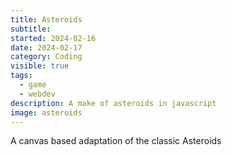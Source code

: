 ```yaml
---
title: Asteroids
subtitle:
started: 2024-02-16
date: 2024-02-17
category: Coding
visible: true
tags:
  - game
  - webdev
description: A make of asteroids in javascript
image: asteroids
---
```


A canvas based adaptation of the classic Asteroids

<canvas id="asteroids-canvas" tabindex="0" />

<script>

  let canvas = document.getElementById('asteroids-canvas');
  const viewWidth = 500;
  const viewHeight = 500;
  const levelWidth = 500;
  const levelHeight = 500;

  const player = {
    x: levelWidth / 2,
    y: levelHeight / 2,
    rot: 0,
    xv: 0,
    yv: 0,
    timeToReload: 0,
    timeToRespawn: 0,
  };

  const power = 0.05;
  const respawnTime = 60 * 3;
  let timeDead = 0;
  const clampV = 5;

  const action = {
    right: false,
    thrust: false,
    left: false,
    shoot: false,
  };

  const key = {
    ArrowRight: 'right',
    ArrowUp: 'thrust',
    ArrowLeft: 'left',
    ' ': 'shoot',
  };

  let bullets = [];

  const rockSize = [10, 20, 30, 40];
  const rockShape = [];
  // rockShape.push(new Path2D());

  let rocks = [];

  const createRock = (size, speed = 2) => ({
    x: Math.random() * levelWidth,
    y: Math.random() * levelHeight,
    rot: Math.random() * 360,
    rotV: Math.random() * 10,
    size,
    xv: -speed + Math.random() * speed * 2,
    yv: -speed + Math.random() * speed * 2,
  });

  let currentLevel = 1;

  const createLevel = (numberOfRocks) => {
    for (let i = 0; i < numberOfRocks; i++) {
      rocks.push(createRock(rockSize.length - 1));
    }
  };

  createLevel(2);

  const clampToScreen = (obj, gutter = 5) => {
    if (obj.x > levelWidth + gutter) {
      obj.x = 0 - gutter;
    } else if (obj.x < 0 - gutter) {
      obj.x = levelWidth + gutter;
    }

    if (obj.y > levelHeight + gutter) {
      obj.y = 0 - gutter;
    } else if (obj.y < 0 - gutter) {
      obj.y = levelHeight + gutter;
    }
  };

  const distanceBetweenObj = (obj1, obj2) =>
    Math.sqrt(Math.pow(obj1.x - obj2.x, 2) + Math.pow(obj1.y - obj2.y, 2));


      canvas.height = viewHeight;
      canvas.width = viewWidth;
      canvas.focus();

      const ctx = canvas.getContext('2d', { alpha: true });

      const init = () => {
        canvas.addEventListener('keydown', function (evt) {
          evt.preventDefault();
          if (key.hasOwnProperty(evt.key)) {
            action[key[evt.key]] = true;
          }
        });
        canvas.addEventListener('keyup', function (evt) {
          if (key.hasOwnProperty(evt.key)) {
            action[key[evt.key]] = false;
          }
        });

        tick();
      };

      const tick = () => {
        if (ctx) {
          // Logic
          if (player.timeToRespawn) {
            player.timeToRespawn -= 1;

            if (player.timeToRespawn === 0) {
              player.x = levelWidth / 2;
              player.y = levelHeight / 2;
              player.rot = 0;
              player.xv = 0;
              player.yv = 0;
            }
          } else {
            if (action.left && !action.right) {
              player.rot -= 3;
            } else if (!action.left && action.right) {
              player.rot += 3;
            }

            const pRad = (player.rot * Math.PI) / 180;

            if (action.thrust) {
              player.yv -= power * Math.cos(pRad);
              player.xv += power * Math.sin(pRad);
            }

            if (player.timeToReload) {
              player.timeToReload -= 1;
            }
            if (action.shoot && player.timeToReload === 0) {
              const bullet = {
                x: player.x,
                y: player.y,
                xv: player.xv + 10 * Math.sin(pRad),
                yv: player.yv + 10 * -Math.cos(pRad),
                rot: player.rot,
                timeToLive: 60 * 1.2,
              };
              bullets.push(bullet);
              player.timeToReload = 60 * 0.3;
            }
          }

          if (player.yv > clampV) {
            player.yv = clampV;
          } else if (player.yv < -clampV) {
            player.yv = -clampV;
          }
          if (player.xv > clampV) {
            player.xv = clampV;
          } else if (player.xv < -clampV) {
            player.xv = -clampV;
          }

          player.x += player.xv;
          player.y += player.yv;

          clampToScreen(player);

          bullets = bullets.filter((bullet) => {
            bullet.timeToLive -= 1;
            bullet.y += bullet.yv;
            bullet.x += bullet.xv;
            clampToScreen(bullet);
            return bullet.timeToLive > 0;
          });

          rocks.forEach((rock) => {
            rock.rot += rock.rotV;
            rock.x += rock.xv;
            rock.y += rock.yv;
            clampToScreen(rock);

            const collideWithBullet = bullets.find(
              (bullet) => distanceBetweenObj(rock, bullet) < rockSize[rock.size]
            );

            if (collideWithBullet) {
              rock.size -= 1;
              const speed = 2;
              rock.xv = -speed + Math.random() * speed * 2;
              rock.yv = -speed + Math.random() * speed * 2;
              const rockB = {
                ...rock,
                xv: -speed + Math.random() * speed * 2,
                yv: -speed + Math.random() * speed * 2,
              };
              rocks.push(rockB);

              collideWithBullet.timeToLive = 0;
            }

            const collideWithPlayer =
              player.timeToRespawn === 0 &&
              distanceBetweenObj(player, rock) < rockSize[rock.size] + 15;

            if (collideWithPlayer) {
              player.timeToRespawn = respawnTime;
              timeDead = 0;
            }
          });

          rocks = rocks.filter((rock) => rock.size >= 0);

          if (rocks.length <= 0) {
            currentLevel += 1;
            createLevel(2 + currentLevel);
          }

          // Draw
          ctx.globalCompositeOperation = 'destination-over';
          ctx.clearRect(0, 0, viewWidth, viewHeight);
          ctx.save();

          // Draw Player
          ctx.save();
          ctx.translate(player.x, player.y);
          ctx.rotate((player.rot * Math.PI) / 180);
          ctx.beginPath();
          ctx.strokeStyle = 'white';

          const deathAnimation = (rot = 0.01) => {
            if (player.timeToRespawn) {
              ctx.translate(rot * timeDead, rot * timeDead);
              timeDead++;
            }
          };
          deathAnimation();
          ctx.moveTo(+10, +15);
          deathAnimation();
          ctx.lineTo(-0, -15);
          deathAnimation();
          ctx.lineTo(-10, +15);
          deathAnimation();
          ctx.moveTo(+8, +10);
          deathAnimation();
          ctx.lineTo(-8, +10);

          // Draw Player engine
          if (action.thrust && player.timeToRespawn === 0) {
            ctx.moveTo(+5, +10);
            ctx.lineTo(0, +18);
            ctx.lineTo(-5, +10);
            // ctx.stroke();
          }
          ctx.stroke();

          ctx.restore();

          // Draw bullets
          bullets.forEach((bullet) => {
            ctx.save();
            // ctx.translate(bullet.x, bullet.y);
            ctx.beginPath();
            ctx.strokeStyle = 'white';
            ctx.arc(bullet.x, bullet.y, 3, 0, 2 * Math.PI, false);
            ctx.stroke();
            ctx.restore();
          });

          // Draw rocks
          rocks.forEach((rock) => {
            ctx.save();
            ctx.translate(rock.x, rock.y);
            ctx.beginPath();
            ctx.strokeStyle = 'white';
            ctx.arc(0, 0, rockSize[rock.size], 0, 2 * Math.PI, false);
            ctx.stroke();
            ctx.restore();
          });

          ctx.restore();
        }

        window.requestAnimationFrame(tick);
      };

      init();

</script>
